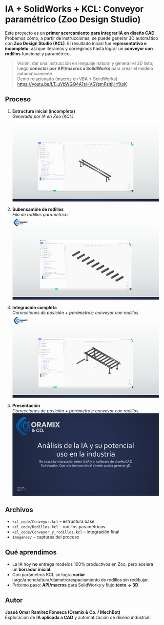 # IA + SolidWorks + KCL: Conveyor paramétrico (Zoo Design Studio)

Este proyecto es un **primer acercamiento para integrar IA en diseño CAD**. Probamos cómo, a partir de instrucciones, se puede generar 3D automático con **Zoo Design Studio (KCL)**. El resultado inicial fue **representativo e incompleto**, así que iteramos y corregimos hasta lograr un **conveyor con rodillos** funcional y paramétrico.

> Visión: dar una instrucción en lenguaje natural y generar el 3D listo; luego **conectar por API/macros a SolidWorks** para crear el modelo automáticamente.  
> Demo relacionado (macros en VBA + SolidWorks): https://youtu.be/LT_uVbWGQ4A?si=VSYsmPzitjHrfXoK

## Proceso
1. **Estructura inicial (incompleta)**  
   _Generada por IA en Zoo (KCL)._  
   ![Estructura](Imagenes/conveyor_estructura.PNG)

2. **Subensamble de rodillos**  
   _Fila de rodillos paramétrica._  
   ![Rodillos](Imagenes/rodillos.PNG)

3. **Integración completa**  
   _Correcciones de posición + parámetros; conveyor con rodillos._  
   ![Conveyor completo](Imagenes/conveyor_completo.PNG)

4. **Presentación**  
   _Correcciones de posición + parámetros; conveyor con rodillos._  
   ![Presentación](Imagenes/presentacion.PNG)

## Archivos
- `kcl_code/Conveyor.kcl` – estructura base  
- `kcl_code/Rodillos.kcl` – rodillos paramétricos  
- `kcl_code/Conveyor_y_rodillos.kcl` – integración final  
- `Imagenes/` – capturas del proceso

## Qué aprendimos
- La IA hoy **no** entrega modelos 100% productivos en Zoo, pero acelera un **borrador inicial**.  
- Con parámetros KCL se logra **variar** largo/ancho/altura/diámetro/espaciamiento de rodillos sin redibujar.  
- Próximo paso: **API/macros** para SolidWorks y flujo **texto → 3D**.

## Autor
**Josué Omar Ramírez Fonseca (Oramix & Co. / MechBot)**  
Exploración de **IA aplicada a CAD** y automatización de diseño industrial.
